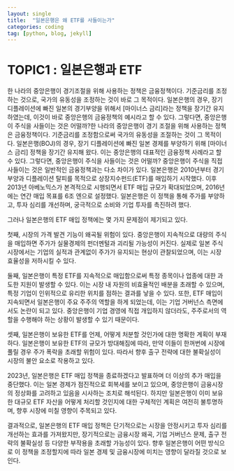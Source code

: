 ```yaml
---
layout: single
title:  "일본은행은 왜 ETF를 사들이는가"
categories: coding
tag: [python, blog, jekyll] 
---
```


# TOPIC1 : 일본은행과 ETF

한 나라의 중앙은행이 경기조절을 위해 사용하는 정책은 금융정책이다. 기준금리를 조정하는 것으로, 국가의 유동성을 조정하는 것이 바로 그 목적이다. 일본은행의 경우, 장기 디플레이션에 빠진 일본의 경기부양을 위해서 [마이너스 금리]라는 정책을 장기간 유지하였는데, 이것이 바로 중앙은행의 금융정책의 예시라고 할 수 있다. 그렇다면, 중앙은행이 주식을 사들이는 것은 어떨까?한 나라의 중앙은행이 경기 조절을 위해 사용하는 정책은 금융정책이다. 기준금리를 조정함으로써 국가의 유동성을 조절하는 것이 그 목적이다. 일본은행(BOJ)의 경우, 장기 디플레이션에 빠진 일본 경제를 부양하기 위해 [마이너스 금리] 정책을 장기간 유지해 왔다. 이는 중앙은행의 대표적인 금융정책 사례라고 할 수 있다. 그렇다면, 중앙은행이 주식을 사들이는 것은 어떨까? 중앙은행이 주식을 직접 사들이는 것은 일반적인 금융정책과는 다소 차이가 있다. 일본은행은 2010년부터 경기부양과 디플레이션 탈피를 목적으로 상장지수펀드(ETF)를 매입하기 시작했다. 이후 2013년 아베노믹스가 본격적으로 시행되면서 ETF 매입 규모가 확대되었으며, 2016년에는 연간 매입 목표를 6조 엔으로 설정했다. 일본은행은 이 정책을 통해 주가를 부양하고, 투자 심리를 개선하며, 궁극적으로 소비와 기업 투자를 촉진하려 했다.



그러나 일본은행의 ETF 매입 정책에는 몇 가지 문제점이 제기되고 있다. 

첫째, 시장의 가격 발견 기능이 왜곡될 위험이 있다. 중앙은행이 지속적으로 대량의 주식을 매입하면 주가가 실물경제의 펀더멘털과 괴리될 가능성이 커진다. 실제로 일본 주식시장에서는 기업의 실적과 관계없이 주가가 유지되는 현상이 관찰되었으며, 이는 시장 효율성을 저하시킬 수 있다.

둘째, 일본은행이 특정 ETF를 지속적으로 매입함으로써 특정 종목이나 업종에 대한 과도한 지원이 발생할 수 있다. 이는 시장 내 자원의 비효율적인 배분을 초래할 수 있으며, 특정 기업이 인위적으로 유리한 위치를 점하는 결과를 낳을 수 있다. 또한, ETF 매입이 지속되면서 일본은행이 주요 주주의 역할을 하게 되었는데, 이는 기업 거버넌스 측면에서도 논란이 되고 있다. 중앙은행이 기업 경영에 직접 개입하지 않더라도, 주주로서의 역할을 수행해야 하는 상황이 발생할 수 있기 때문이다.

셋째, 일본은행이 보유한 ETF를 언제, 어떻게 처분할 것인가에 대한 명확한 계획이 부재하다. 일본은행이 보유한 ETF의 규모가 방대해짐에 따라, 만약 이들이 한꺼번에 시장에 풀릴 경우 주가 폭락을 초래할 위험이 있다. 따라서 향후 출구 전략에 대한 불확실성이 시장의 불안 요소로 작용하고 있다.

2023년, 일본은행은 ETF 매입 정책을 종료하겠다고 발표하며 더 이상의 추가 매입을 중단했다. 이는 일본 경제가 점진적으로 회복세를 보이고 있으며, 중앙은행이 금융시장의 정상화를 고려하고 있음을 시사하는 조치로 해석된다. 하지만 일본은행이 이미 보유한 대규모 ETF 자산을 어떻게 처리할 것인지에 대한 구체적인 계획은 여전히 불투명하며, 향후 시장에 미칠 영향이 주목되고 있다.

결과적으로, 일본은행의 ETF 매입 정책은 단기적으로는 시장을 안정시키고 투자 심리를 개선하는 효과를 가져왔지만, 장기적으로는 금융시장 왜곡, 기업 거버넌스 문제, 출구 전략의 불확실성 등 다양한 부작용을 초래할 가능성이 있다. 향후 일본은행이 어떤 방식으로 이 정책을 조정할지에 따라 일본 경제 및 금융시장에 미치는 영향이 달라질 것으로 보인다.


